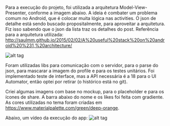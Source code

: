 Para a execução do projeto, foi utilizada a arquitetura Model-View-Presenter, conforme a imagem abaixo.
A ideia é combater um problema comum no Android, que é colocar muita lógica nas activities.
O json de detalhe está sendo buscado propositalmente, para aproveitar a arquitetura. Fiz isso sabendo que o json da lista traz os detalhes do post.
Referência para a arquitetura utilizada: http://saulmm.github.io/2015/02/02/A%20useful%20stack%20on%20android%20%231,%20architecture/

![alt tag](https://bytebucket.org/douglasritter/netshoes/raw/abc2e813a9cc193b30814e857ed2a5ecc0a2aebf/architecture.png?token=f49e5a45f3f2d2cdc5b0213c52adefe9144879ef)

Foram utilizadas libs para comunicação com o servidor, para o parse do json, para mascarar a imagem do profile e para os testes unitários.
Foi implementado teste de interface, mas a API necessária é a 18 para o UI Automator, então optei por retirar (o histórico está no git).

Criei algumas imagens com base no mockup, para o placeholder e para os ícones de share.
A barra abaixo do nome e os likes foi feita com gradiente.
As cores utilizadas no tema foram criadas em https://www.materialpalette.com/green/deep-orange.

Abaixo, um vídeo da execução do app:
![alt tag](https://bytebucket.org/douglasritter/netshoes/raw/a634949d21cdcd60d4235017cb8442bb61df92b8/DouglasNetshoes.gif?token=e884ad4d2297259656254d5f6312cd3d64458630)
